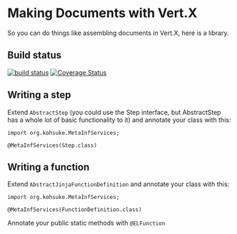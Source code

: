 # Making Documents with Vert.X

So you can do things like assembling documents in Vert.X, here
is a library.

## Build status
[![build status](https://travis-ci.org/ke4roh/vertx-engine.svg?branch=master)](https://travis-ci.org/ke4roh/vertx-engine/branches)
[![Coverage Status](https://coveralls.io/repos/github/ke4roh/vertx-engine/badge.svg?branch=master)](https://coveralls.io/github/ke4roh/vertx-engine?branch=master)

## Writing a step

Extend `AbstractStep` (you could use the Step interface, but AbstractStep has a whole lot of basic functionality to it)
and annotate your class with this:
```
import org.kohsuke.MetaInfServices;

@MetaInfServices(Step.class)
````

## Writing a function

Extend `AbstractJinjaFunctionDefinition` and annotate your class with this:
```
import org.kohsuke.MetaInfServices;

@MetaInfServices(FunctionDefinition.class)
````

Annotate your public static methods with `@ELFunction`
